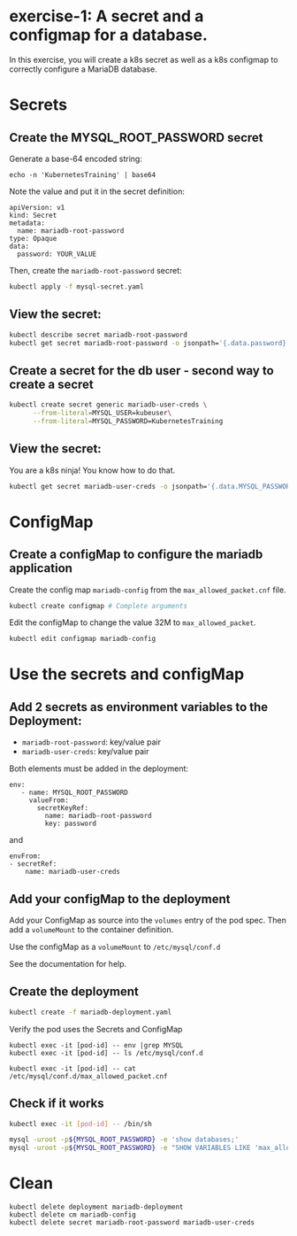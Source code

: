 # exercise-1: A secret and a configmap for a database.

In this exercise, you will create a k8s secret as well as a k8s configmap to correctly configure a MariaDB database.

# Secrets

## Create the MYSQL_ROOT_PASSWORD secret

Generate a base-64 encoded string:
```
echo -n 'KubernetesTraining' | base64
```

Note the value and put it in the secret definition:
```
apiVersion: v1
kind: Secret
metadata:
  name: mariadb-root-password 
type: Opaque
data:
  password: YOUR_VALUE
```

Then, create the `mariadb-root-password` secret:
```sh
kubectl apply -f mysql-secret.yaml
```

## View the secret:

```sh
kubectl describe secret mariadb-root-password
kubectl get secret mariadb-root-password -o jsonpath='{.data.password}' | base64 -d
```

## Create a secret for the db user - second way to create a secret

```sh
kubectl create secret generic mariadb-user-creds \
      --from-literal=MYSQL_USER=kubeuser\
      --from-literal=MYSQL_PASSWORD=KubernetesTraining
```

## View the secret:

You are a k8s ninja!
You know how to do that.

```sh
kubectl get secret mariadb-user-creds -o jsonpath='{.data.MYSQL_PASSWORD}' | base64 -d
```

# ConfigMap

## Create a configMap to configure the mariadb application

Create the config map `mariadb-config` from the `max_allowed_packet.cnf` file.
```sh
kubectl create configmap # Complete arguments
```

Edit the configMap to change the value 32M to `max_allowed_packet`.

```sh
kubectl edit configmap mariadb-config
```

# Use the secrets and configMap

## Add 2 secrets as environment variables to the Deployment:

* `mariadb-root-password`: key/value pair
* `mariadb-user-creds`: key/value pair

Both elements must be added in the deployment:

```
env:
   - name: MYSQL_ROOT_PASSWORD
     valueFrom:
       secretKeyRef:
         name: mariadb-root-password
         key: password
```

and

```
envFrom:
- secretRef:
    name: mariadb-user-creds
```

## Add your configMap to the deployment

Add your ConfigMap as source into the `volumes` entry of the pod spec. Then add a `volumeMount` to the container definition.

Use the configMap as a `volumeMount` to `/etc/mysql/conf.d` 

See the documentation for help.

## Create the deployment

```sh 
kubectl create -f mariadb-deployment.yaml
```

Verify the pod uses the Secrets and ConfigMap
```
kubectl exec -it [pod-id] -- env |grep MYSQL
kubectl exec -it [pod-id] -- ls /etc/mysql/conf.d

kubectl exec -it [pod-id] -- cat /etc/mysql/conf.d/max_allowed_packet.cnf
```

## Check if it works
```sh
kubectl exec -it [pod-id] -- /bin/sh

mysql -uroot -p${MYSQL_ROOT_PASSWORD} -e 'show databases;'
mysql -uroot -p${MYSQL_ROOT_PASSWORD} -e "SHOW VARIABLES LIKE 'max_allowed_packet';"
```

# Clean
```
kubectl delete deployment mariadb-deployment
kubectl delete cm mariadb-config
kubectl delete secret mariadb-root-password mariadb-user-creds
```




